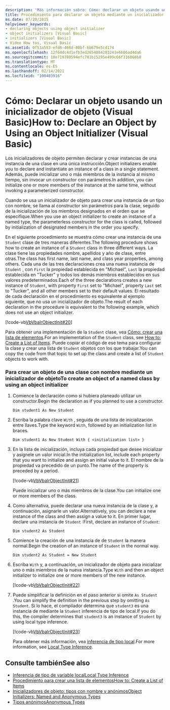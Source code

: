 ```yaml
---
description: 'Más información sobre: Cómo: declarar un objeto usando un inicializador de objeto (Visual Basic)'
title: Procedimiento para declarar un objeto mediante un inicializador de objeto
ms.date: 07/20/2015
helpviewer_keywords:
- declaring objects using object initializer
- object initializers [Visual Basic]
- initializers [Visual Basic]
- Video How tos, Visual Basic
ms.assetid: 0f53a553-efd6-466d-80bf-6b679e5cd174
ms.openlocfilehash: 12f64dc4d1efb3ed2654084203241e6606ad4da6
ms.sourcegitcommit: 10e719780594efc781b15295e499c66f316068b8
ms.translationtype: MT
ms.contentlocale: es-ES
ms.lasthandoff: 02/14/2021
ms.locfileid: "100483916"
---
```

# <a name="how-to-declare-an-object-by-using-an-object-initializer-visual-basic"></a><span data-ttu-id="96a76-103">Cómo: Declarar un objeto usando un inicializador de objeto (Visual Basic)</span><span class="sxs-lookup"><span data-stu-id="96a76-103">How to: Declare an Object by Using an Object Initializer (Visual Basic)</span></span>

<span data-ttu-id="96a76-104">Los inicializadores de objeto permiten declarar y crear instancias de una instancia de una clase en una única instrucción.</span><span class="sxs-lookup"><span data-stu-id="96a76-104">Object initializers enable you to declare and instantiate an instance of a class in a single statement.</span></span> <span data-ttu-id="96a76-105">Además, puede inicializar uno o más miembros de la instancia al mismo tiempo, sin invocar un constructor con parámetros.</span><span class="sxs-lookup"><span data-stu-id="96a76-105">In addition, you can initialize one or more members of the instance at the same time, without invoking a parameterized constructor.</span></span>  
  
 <span data-ttu-id="96a76-106">Cuando se usa un inicializador de objeto para crear una instancia de un tipo con nombre, se llama al constructor sin parámetros para la clase, seguido de la inicialización de los miembros designados en el orden que se especifique.</span><span class="sxs-lookup"><span data-stu-id="96a76-106">When you use an object initializer to create an instance of a named type, the parameterless constructor for the class is called, followed by initialization of designated members in the order you specify.</span></span>  
  
 <span data-ttu-id="96a76-107">En el siguiente procedimiento se muestra cómo crear una instancia de una `Student` clase de tres maneras diferentes.</span><span class="sxs-lookup"><span data-stu-id="96a76-107">The following procedure shows how to create an instance of a `Student` class in three different ways.</span></span> <span data-ttu-id="96a76-108">La clase tiene las propiedades nombre, apellidos y año de clase, entre otras.</span><span class="sxs-lookup"><span data-stu-id="96a76-108">The class has first name, last name, and class year properties, among others.</span></span> <span data-ttu-id="96a76-109">Cada una de las tres declaraciones crea una nueva instancia de `Student` , con `First` la propiedad establecida en "Michael", `Last` la propiedad establecida en "Tucker" y todos los demás miembros establecidos en sus valores predeterminados.</span><span class="sxs-lookup"><span data-stu-id="96a76-109">Each of the three declarations creates a new instance of `Student`, with property `First` set to "Michael", property `Last` set to "Tucker", and all other members set to their default values.</span></span> <span data-ttu-id="96a76-110">El resultado de cada declaración en el procedimiento es equivalente al ejemplo siguiente, que no usa un inicializador de objeto.</span><span class="sxs-lookup"><span data-stu-id="96a76-110">The result of each declaration in the procedure is equivalent to the following example, which does not use an object initializer.</span></span>  
  
 [!code-vb[VbVbalrObjectInit#20](~/samples/snippets/visualbasic/VS_Snippets_VBCSharp/VbVbalrObjectInit/VB/Class2.vb#20)]  
  
 <span data-ttu-id="96a76-111">Para obtener una implementación de la `Student` clase, vea [Cómo: crear una lista de elementos](../../concepts/linq/how-to-create-a-list-of-items.md).</span><span class="sxs-lookup"><span data-stu-id="96a76-111">For an implementation of the `Student` class, see [How to: Create a List of Items](../../concepts/linq/how-to-create-a-list-of-items.md).</span></span> <span data-ttu-id="96a76-112">Puede copiar el código de ese tema para configurar la clase y crear una lista de `Student` objetos con los que trabajar.</span><span class="sxs-lookup"><span data-stu-id="96a76-112">You can copy the code from that topic to set up the class and create a list of `Student` objects to work with.</span></span>  
  
### <a name="to-create-an-object-of-a-named-class-by-using-an-object-initializer"></a><span data-ttu-id="96a76-113">Para crear un objeto de una clase con nombre mediante un inicializador de objeto</span><span class="sxs-lookup"><span data-stu-id="96a76-113">To create an object of a named class by using an object initializer</span></span>  
  
1. <span data-ttu-id="96a76-114">Comience la declaración como si hubiera planeado utilizar un constructor.</span><span class="sxs-lookup"><span data-stu-id="96a76-114">Begin the declaration as if you planned to use a constructor.</span></span>  
  
     `Dim student1 As New Student`  
  
2. <span data-ttu-id="96a76-115">Escriba la palabra clave `With` , seguida de una lista de inicialización entre llaves.</span><span class="sxs-lookup"><span data-stu-id="96a76-115">Type the keyword `With`, followed by an initialization list in braces.</span></span>  
  
     `Dim student1 As New Student With { <initialization list> }`  
  
3. <span data-ttu-id="96a76-116">En la lista de inicialización, incluya cada propiedad que desee inicializar y asígnele un valor inicial.</span><span class="sxs-lookup"><span data-stu-id="96a76-116">In the initialization list, include each property that you want to initialize and assign an initial value to it.</span></span> <span data-ttu-id="96a76-117">El nombre de la propiedad va precedido de un punto.</span><span class="sxs-lookup"><span data-stu-id="96a76-117">The name of the property is preceded by a period.</span></span>  
  
     [!code-vb[VbVbalrObjectInit#21](~/samples/snippets/visualbasic/VS_Snippets_VBCSharp/VbVbalrObjectInit/VB/Class2.vb#21)]  
  
     <span data-ttu-id="96a76-118">Puede inicializar uno o más miembros de la clase.</span><span class="sxs-lookup"><span data-stu-id="96a76-118">You can initialize one or more members of the class.</span></span>  
  
4. <span data-ttu-id="96a76-119">Como alternativa, puede declarar una nueva instancia de la clase y, a continuación, asignarle un valor.</span><span class="sxs-lookup"><span data-stu-id="96a76-119">Alternatively, you can declare a new instance of the class and then assign a value to it.</span></span> <span data-ttu-id="96a76-120">En primer lugar, declare una instancia de `Student` :</span><span class="sxs-lookup"><span data-stu-id="96a76-120">First, declare an instance of `Student`:</span></span>  
  
     `Dim student2 As Student`  
  
5. <span data-ttu-id="96a76-121">Comience la creación de una instancia de de `Student` la manera normal.</span><span class="sxs-lookup"><span data-stu-id="96a76-121">Begin the creation of an instance of `Student` in the normal way.</span></span>  
  
     `Dim student2 As Student = New Student`  
  
6. <span data-ttu-id="96a76-122">Escriba `With` y, a continuación, un inicializador de objeto para inicializar uno o más miembros de la nueva instancia.</span><span class="sxs-lookup"><span data-stu-id="96a76-122">Type `With` and then an object initializer to initialize one or more members of the new instance.</span></span>  
  
     [!code-vb[VbVbalrObjectInit#22](~/samples/snippets/visualbasic/VS_Snippets_VBCSharp/VbVbalrObjectInit/VB/Class2.vb#22)]  
  
7. <span data-ttu-id="96a76-123">Puede simplificar la definición en el paso anterior si omite `As Student` .</span><span class="sxs-lookup"><span data-stu-id="96a76-123">You can simplify the definition in the previous step by omitting `As Student`.</span></span> <span data-ttu-id="96a76-124">Si lo hace, el compilador determina que `student3` es una instancia de mediante la `Student` inferencia de tipo de local.</span><span class="sxs-lookup"><span data-stu-id="96a76-124">If you do this, the compiler determines that `student3` is an instance of `Student` by using local type inference.</span></span>  
  
     [!code-vb[VbVbalrObjectInit#23](~/samples/snippets/visualbasic/VS_Snippets_VBCSharp/VbVbalrObjectInit/VB/Class2.vb#23)]  
  
     <span data-ttu-id="96a76-125">Para obtener más información, vea [inferencia de tipo local](../variables/local-type-inference.md).</span><span class="sxs-lookup"><span data-stu-id="96a76-125">For more information, see [Local Type Inference](../variables/local-type-inference.md).</span></span>  
  
## <a name="see-also"></a><span data-ttu-id="96a76-126">Consulte también</span><span class="sxs-lookup"><span data-stu-id="96a76-126">See also</span></span>

- [<span data-ttu-id="96a76-127">Inferencia de tipo de variable local</span><span class="sxs-lookup"><span data-stu-id="96a76-127">Local Type Inference</span></span>](../variables/local-type-inference.md)
- [<span data-ttu-id="96a76-128">Procedimiento para crear una lista de elementos</span><span class="sxs-lookup"><span data-stu-id="96a76-128">How to: Create a List of Items</span></span>](../../concepts/linq/how-to-create-a-list-of-items.md)
- [<span data-ttu-id="96a76-129">Inicializadores de objeto: tipos con nombre y anónimos</span><span class="sxs-lookup"><span data-stu-id="96a76-129">Object Initializers: Named and Anonymous Types</span></span>](object-initializers-named-and-anonymous-types.md)
- [<span data-ttu-id="96a76-130">Tipos anónimos</span><span class="sxs-lookup"><span data-stu-id="96a76-130">Anonymous Types</span></span>](anonymous-types.md)
